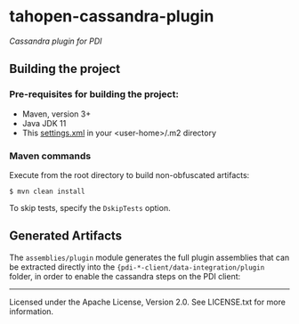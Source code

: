 # tahopen-cassandra-plugin
_Cassandra plugin for PDI_

## Building the project

### Pre-requisites for building the project:
* Maven, version 3+
* Java JDK 11
* This [settings.xml](https://raw.githubusercontent.com/pentaho/maven-parent-poms/master/maven-support-files/settings.xml) in your &lt;user-home&gt;/.m2 directory

### Maven commands

Execute from the root directory to build non-obfuscated artifacts:
```
$ mvn clean install
```
To skip tests, specify the `DskipTests` option.


## Generated Artifacts

The `assemblies/plugin` module generates the full plugin assemblies that can be extracted directly into the `{pdi-*-client/data-integration/plugin` folder, in order to enable the cassandra steps on the PDI client:

-------

Licensed under the Apache License, Version 2.0. See LICENSE.txt for more information.
